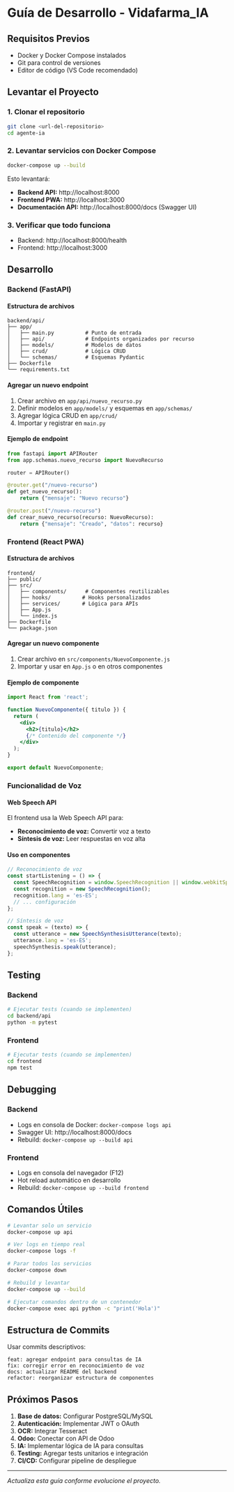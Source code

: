 # Guía de Desarrollo - Vidafarma_IA

## Requisitos Previos

- Docker y Docker Compose instalados
- Git para control de versiones
- Editor de código (VS Code recomendado)

## Levantar el Proyecto

### 1. Clonar el repositorio
```bash
git clone <url-del-repositorio>
cd agente-ia
```

### 2. Levantar servicios con Docker Compose
```bash
docker-compose up --build
```

Esto levantará:
- **Backend API:** http://localhost:8000
- **Frontend PWA:** http://localhost:3000
- **Documentación API:** http://localhost:8000/docs (Swagger UI)

### 3. Verificar que todo funciona
- Backend: http://localhost:8000/health
- Frontend: http://localhost:3000

## Desarrollo

### Backend (FastAPI)

#### Estructura de archivos
```
backend/api/
├── app/
│   ├── main.py          # Punto de entrada
│   ├── api/             # Endpoints organizados por recurso
│   ├── models/          # Modelos de datos
│   ├── crud/            # Lógica CRUD
│   └── schemas/         # Esquemas Pydantic
├── Dockerfile
└── requirements.txt
```

#### Agregar un nuevo endpoint
1. Crear archivo en `app/api/nuevo_recurso.py`
2. Definir modelos en `app/models/` y esquemas en `app/schemas/`
3. Agregar lógica CRUD en `app/crud/`
4. Importar y registrar en `main.py`

#### Ejemplo de endpoint
```python
from fastapi import APIRouter
from app.schemas.nuevo_recurso import NuevoRecurso

router = APIRouter()

@router.get("/nuevo-recurso")
def get_nuevo_recurso():
    return {"mensaje": "Nuevo recurso"}

@router.post("/nuevo-recurso")
def crear_nuevo_recurso(recurso: NuevoRecurso):
    return {"mensaje": "Creado", "datos": recurso}
```

### Frontend (React PWA)

#### Estructura de archivos
```
frontend/
├── public/
├── src/
│   ├── components/      # Componentes reutilizables
│   ├── hooks/          # Hooks personalizados
│   ├── services/       # Lógica para APIs
│   ├── App.js
│   └── index.js
├── Dockerfile
└── package.json
```

#### Agregar un nuevo componente
1. Crear archivo en `src/components/NuevoComponente.js`
2. Importar y usar en `App.js` o en otros componentes

#### Ejemplo de componente
```jsx
import React from 'react';

function NuevoComponente({ titulo }) {
  return (
    <div>
      <h2>{titulo}</h2>
      {/* Contenido del componente */}
    </div>
  );
}

export default NuevoComponente;
```

### Funcionalidad de Voz

#### Web Speech API
El frontend usa la Web Speech API para:
- **Reconocimiento de voz:** Convertir voz a texto
- **Síntesis de voz:** Leer respuestas en voz alta

#### Uso en componentes
```jsx
// Reconocimiento de voz
const startListening = () => {
  const SpeechRecognition = window.SpeechRecognition || window.webkitSpeechRecognition;
  const recognition = new SpeechRecognition();
  recognition.lang = 'es-ES';
  // ... configuración
};

// Síntesis de voz
const speak = (texto) => {
  const utterance = new SpeechSynthesisUtterance(texto);
  utterance.lang = 'es-ES';
  speechSynthesis.speak(utterance);
};
```

## Testing

### Backend
```bash
# Ejecutar tests (cuando se implementen)
cd backend/api
python -m pytest
```

### Frontend
```bash
# Ejecutar tests (cuando se implementen)
cd frontend
npm test
```

## Debugging

### Backend
- Logs en consola de Docker: `docker-compose logs api`
- Swagger UI: http://localhost:8000/docs
- Rebuild: `docker-compose up --build api`

### Frontend
- Logs en consola del navegador (F12)
- Hot reload automático en desarrollo
- Rebuild: `docker-compose up --build frontend`

## Comandos Útiles

```bash
# Levantar solo un servicio
docker-compose up api

# Ver logs en tiempo real
docker-compose logs -f

# Parar todos los servicios
docker-compose down

# Rebuild y levantar
docker-compose up --build

# Ejecutar comandos dentro de un contenedor
docker-compose exec api python -c "print('Hola')"
```

## Estructura de Commits

Usar commits descriptivos:
```
feat: agregar endpoint para consultas de IA
fix: corregir error en reconocimiento de voz
docs: actualizar README del backend
refactor: reorganizar estructura de componentes
```

## Próximos Pasos

1. **Base de datos:** Configurar PostgreSQL/MySQL
2. **Autenticación:** Implementar JWT o OAuth
3. **OCR:** Integrar Tesseract
4. **Odoo:** Conectar con API de Odoo
5. **IA:** Implementar lógica de IA para consultas
6. **Testing:** Agregar tests unitarios e integración
7. **CI/CD:** Configurar pipeline de despliegue

---

*Actualiza esta guía conforme evolucione el proyecto.* 